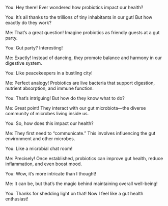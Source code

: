 You: Hey there! Ever wondered how probiotics impact our health?

You: It’s all thanks to the trillions of tiny inhabitants in our gut! But how exactly do they work?

Me: That’s a great question! Imagine probiotics as friendly guests at a gut party.

You: Gut party? Interesting!

Me: Exactly! Instead of dancing, they promote balance and harmony in our digestive system.

You: Like peacekeepers in a bustling city!

Me: Perfect analogy! Probiotics are live bacteria that support digestion, nutrient absorption, and immune function.

You: That’s intriguing! But how do they know what to do?

Me: Great point! They interact with our gut microbiota—the diverse community of microbes living inside us.

You: So, how does this impact our health?

Me: They first need to “communicate.” This involves influencing the gut environment and other microbes.

You: Like a microbial chat room!

Me: Precisely! Once established, probiotics can improve gut health, reduce inflammation, and even boost mood.

You: Wow, it’s more intricate than I thought!

Me: It can be, but that’s the magic behind maintaining overall well-being!

You: Thanks for shedding light on that! Now I feel like a gut health enthusiast!
